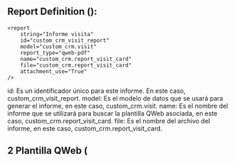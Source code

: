 ## Report Definition (<report>):

```
<report
    string="Informe visita"
    id="custom_crm_visit_report"
    model="custom_crm.visit"
    report_type="qweb-pdf"
    name="custom_crm.report_visit_card"
    file="custom_crm.report_visit_card"
    attachment_use="True"
/>
```
id: Es un identificador único para este informe. En este caso, custom_crm_visit_report.
model: Es el modelo de datos que se usará para generar el informe, en este caso, custom_crm.visit.
name: Es el nombre del informe que se utilizará para buscar la plantilla QWeb asociada, en este caso, custom_crm.report_visit_card.
file: Es el nombre del archivo del informe, en este caso, custom_crm.report_visit_card.


## 2 Plantilla QWeb (<template>):

```
<template id="report_visit_card">
    <!-- Contenido de la plantilla -->
</template>

```
id: Es un identificador único para esta plantilla, en este caso, report_visit_card.
El contenido de la plantilla utiliza la sintaxis QWeb para definir cómo se debe generar el informe.

## 3 Modelo de Informe (VisitReport):
```
class VisitReport(models.AbstractModel):
    _name = 'report.custom_crm.report_visit_card'
    @api.model
    def _get_report_values(self, docids, data=None):
        # Lógica para obtener los valores necesarios para la plantilla
    ```
- `_name`: Es el nombre técnico del modelo de informe.
- `_get_report_values`: Es un método que se llama para obtener los valores necesarios para generar el informe. En este caso, obtiene los valores del modelo `custom_crm.visit` para los documentos identificados por `docids`.

```
En resumen, el id en el informe (<report>) se utiliza para identificar y llamar al informe desde otras partes del sistema. El name en el informe se utiliza para encontrar la plantilla asociada (<template>). El modelo de informe (VisitReport) se encarga de proporcionar los valores necesarios para la generación del informe.



